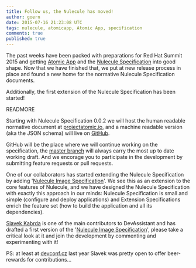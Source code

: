 ```yaml
---
title: Follow us, the Nulecule has moved!
author: goern
date: 2015-07-16 21:23:08 UTC
tags: nulecule, atomicapp, Atomic App, specification
comments: true
published: true
---
```


The past weeks have been packed with preparations for Red Hat Summit 2015 and getting [Atomic App](http://www.projectatomic.io/docs/atomicapp/) and the [Nulecule Specification](https://github.com/projectatomic/nulecule/) into good shape. Now that we have finished that, we put at new release process in place and found a new home for the normative Nulecule Specification documents.

Additionally, the first extension of the Nulecule Specification has been started!

READMORE

Starting with Nulecule Specification 0.0.2 we will host the human readable normative document at [projectatomic.io](www.projectatomic.io/nulecule/0.0.2/), and a machine readable version (aka the JSON schema) will live on [GitHub](https://github.com/projectatomic/nulecule/blob/v0.0.2/spec/0.0.2/schema.json).

GitHub will be the place where we will continue working on the specification, the [master branch](https://github.com/projectatomic/nulecule/) will always carry the most up to date working draft. And we encorage you to participate in the development by submitting feature requests or pull requests.

One of our collaborators has started extending the Nulecule Specification by adding '[Nulecule Image Specification](https://github.com/bkabrda/nulecule-images)'. We see this as an extension to the core features of Nulecule, and we have designed the Nulecule Specification with exactly this approach in our minds: Nulecule Specification is small and simple (configure and deploy applications) and Extension Specifications enrich the feature set (how to build the application and all its dependencies).

[Slavek Kabrda](https://github.com/bkabrda) is one of the main contributors to DevAssistant and has drafted a first version of the '[Nulecule Image Specification](https://github.com/bkabrda/nulecule-images)', please take a critical look at it and join the development by  commenting and experimenting with it!

PS: at least at [devconf.cz](http://devconf.cz/) last year Slavek was pretty open to offer beer-rewards for contributions...